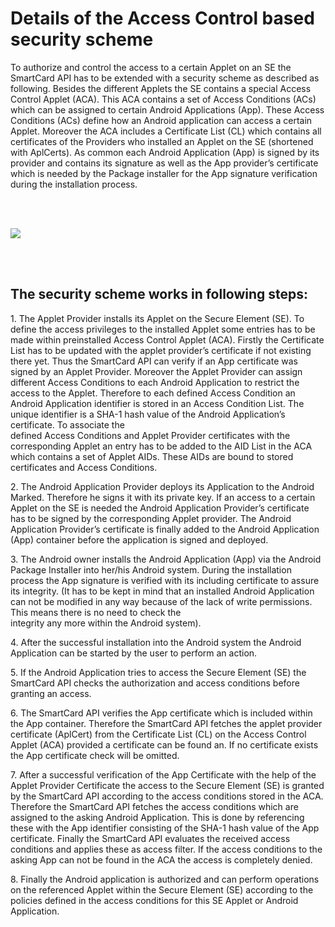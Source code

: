 # Details of the Access Control based security scheme #

To authorize and control the access to a certain Applet on an SE the SmartCard API has to be extended with a security scheme as described as following. Besides the different Applets the SE contains a special Access Control Applet (ACA). This ACA contains a set of Access Conditions (ACs) which can be assigned to certain Android Applications (App). These Access Conditions (ACs) define how an Android application can access a certain Applet. Moreover the ACA includes a Certificate List (CL) which contains all certificates of the Providers who installed an Applet on the SE (shortened with AplCerts). As common each Android Application (App) is signed by its provider and contains its signature as well as the App provider’s certificate which is needed by the Package installer for the App signature verification during the installation process.

<br><br>

<img src='http://seek-for-android.github.io/img/wiki/SecuritySchemeOverview_wl.png' />

<br><br>

<h2>The security scheme works in following steps:</h2>
<p>
1. The Applet Provider installs its Applet on the Secure Element (SE). To define the access privileges to the installed Applet some entries has to be made within preinstalled Access Control Applet (ACA). Firstly the Certificate List has to be updated with the applet provider’s certificate if not existing there yet. Thus the SmartCard API can verify if an App certificate was signed by an Applet Provider. Moreover the Applet Provider can assign different Access Conditions to each Android Application to restrict the access to the Applet. Therefore to each defined Access Condition an Android Application identifier is stored in an Access Condition List. The unique identifier is a SHA-1 hash value of the Android Application’s certificate. To associate the<br>
defined Access Conditions and Applet Provider certificates with the corresponding Applet an entry has to be added to the AID List in the ACA which contains a set of Applet AIDs. These AIDs are bound to stored certificates and Access Conditions.<br>
</p>
<p>
2. The Android Application Provider deploys its Application to the Android Marked. Therefore he signs it with its private key. If an access to a certain Applet on the SE is needed the Android Application Provider’s certificate has to be signed by the corresponding Applet provider. The Android Application Provider’s certificate is finally added to the Android Application (App) container before the application is signed and deployed.<br>
</p>
<p>
3. The Android owner installs the Android Application (App) via the Android Package Installer into her/his Android system. During the installation process the App signature is verified with its including certificate to assure its integrity. (It has to be kept in mind that an installed Android Application can not be modified in any way because of the lack of write permissions. This means there is no need to check the<br>
integrity any more within the Android system).<br>
</p>
<p>
4. After the successful installation into the Android system the Android Application can be started by the user to perform an action. </p>
<p>
5. If the Android Application tries to access the Secure Element (SE) the SmartCard API checks the authorization and access conditions before granting an access.<br>
</p>
<p>
6. The SmartCard API verifies the App certificate which is included within the App container. Therefore the SmartCard API fetches the applet provider certificate (AplCert) from the Certificate List (CL) on the Access Control Applet (ACA) provided a certificate can be found an. If no certificate exists the App certificate check will be omitted. </p>
<p>
7. After a successful verification of the App Certificate with the help of the Applet Provider Certificate the access to the Secure Element (SE) is granted by the SmartCard API according to the access conditions stored in the ACA. Therefore the SmartCard API fetches the access conditions which are assigned to the asking Android Application. This is done by referencing these with the App identifier consisting of the SHA-1 hash value of the App certificate. Finally the SmartCard API evaluates the received access conditions and applies these as access filter. If the access conditions to the asking App can not be found in the ACA the access is completely denied.<br>
</p>
<p>
8. Finally the Android application is authorized and can perform operations on the referenced Applet within the Secure Element (SE) according to the policies defined in the access conditions for this SE Applet or Android Application.<br>
</p>